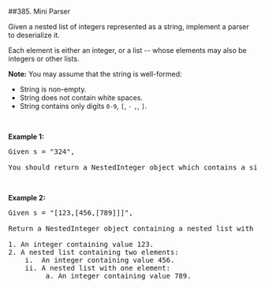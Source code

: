 ##385. Mini Parser
<p>Given a nested list of integers represented as a string, implement a parser to deserialize it.</p>

<p>Each element is either an integer, or a list -- whose elements may also be integers or other lists.</p>

<p><b>Note:</b> You may assume that the string is well-formed:</p>

<ul>
	<li>String is non-empty.</li>
	<li>String does not contain white spaces.</li>
	<li>String contains only digits <code>0-9</code>, <code>[</code>, <code>-</code> <code>,</code>, <code>]</code>.</li>
</ul>

<p>&nbsp;</p>

<p><b>Example 1:</b></p>

<pre>
Given s = &quot;324&quot;,

You should return a NestedInteger object which contains a single integer 324.
</pre>

<p>&nbsp;</p>

<p><b>Example 2:</b></p>

<pre>
Given s = &quot;[123,[456,[789]]]&quot;,

Return a NestedInteger object containing a nested list with 2 elements:

1. An integer containing value 123.
2. A nested list containing two elements:
    i.  An integer containing value 456.
    ii. A nested list with one element:
         a. An integer containing value 789.
</pre>

<p>&nbsp;</p>
